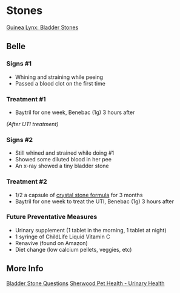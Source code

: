 # Stones

[Guinea Lynx: Bladder Stones](http://www.guinealynx.info/stones.html)

## Belle

### Signs #1
- Whining and straining while peeing
- Passed a blood clot on the first time

### Treatment #1
- Baytril for one week, Benebac (1g) 3 hours after

*(After UTI treatment)*

### Signs #2
- Still whined and strained while doing #1
- Showed some diluted blood in her pee
- An x-ray showed a tiny bladder stone

### Treatment #2
- 1/2 a capsule of [crystal stone formula](http://franklintnvet.com/cystitis-and-stones-in-dogs-cats-and-horses/) for 3 months
- Baytril for one week to treat the UTI, Benebac (1g) 3 hours after

### Future Preventative Measures
- Urinary supplement (1 tablet in the morning, 1 tablet at night)
- 1 syringe of ChildLife Liquid Vitamin C
- Renavive (found on Amazon)
- Diet change (low calcium pellets, veggies, etc)

## More Info

[Bladder Stone Questions](http://www.guinealynx.info/stones_questions.html)
[Sherwood Pet Health - Urinary Health](https://sherwoodpethealth.com/the-science/#urinary-health)